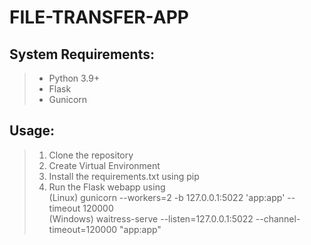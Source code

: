 # FILE-TRANSFER-APP

## System Requirements:

> - Python 3.9+
> - Flask
> - Gunicorn

## Usage:

> 1. Clone the repository
> 2. Create Virtual Environment
> 3. Install the requirements.txt using pip
> 4. Run the Flask webapp using\
>    (Linux) gunicorn --workers=2 -b 127.0.0.1:5022 'app:app' --timeout 120000\
(Windows) waitress-serve --listen=127.0.0.1:5022 --channel-timeout=120000 "app:app"
